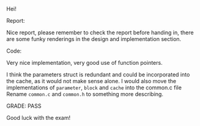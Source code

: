 Hei!

Report:

Nice report, please remember to check the report before handing in, there are some funky renderings in the design and implementation section.

Code:

Very nice implementation, very good use of function pointers.

I think the parameters struct is redundant and could be incorporated into the cache, as it would not make sense alone.
I would also move the implementations of `parameter`, `block` and `cache` into the common.c file
Rename `common.c` and `common.h` to something more describing.

GRADE: PASS

Good luck with the exam!
